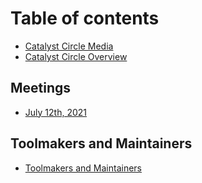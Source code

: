 # Table of contents

* [Catalyst Circle Media](README.md)
* [Catalyst Circle Overview](catalyst-circle-overview.md)

## Meetings

* [July 12th, 2021](meetings/july-12th-2021.md)

## Toolmakers and Maintainers

* [Toolmakers and Maintainers](toolmakers-and-maintainers/untitled.md)

